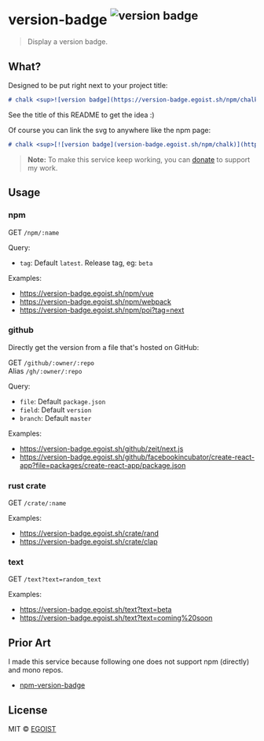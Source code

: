 # version-badge <sup>![version badge](https://version-badge.egoist.sh/github/egoist/version-badge)</sup>

> Display a version badge.

## What?

Designed to be put right next to your project title:

```markdown
# chalk <sup>![version badge](https://version-badge.egoist.sh/npm/chalk)</sup>
```

See the title of this README to get the idea :)

Of course you can link the svg to anywhere like the npm page:

```markdown
# chalk <sup>[![version badge](version-badge.egoist.sh/npm/chalk)](https://npmjs.com/package/chalk)</sup>
```

> **Note:** To make this service keep working, you can [donate](https://github.com/egoist/donate) to support my work.

## Usage

### npm

GET `/npm/:name`

Query:

- `tag`: Default `latest`. Release tag, eg: `beta`

Examples: 

- https://version-badge.egoist.sh/npm/vue
- https://version-badge.egoist.sh/npm/webpack
- https://version-badge.egoist.sh/npm/poi?tag=next

### github

Directly get the version from a file that's hosted on GitHub:

GET `/github/:owner/:repo`<br>
Alias `/gh/:owner/:repo`

Query:

- `file`: Default `package.json`
- `field`: Default `version`
- `branch`: Default `master`

Examples:

- https://version-badge.egoist.sh/github/zeit/next.js
- https://version-badge.egoist.sh/github/facebookincubator/create-react-app?file=packages/create-react-app/package.json

### rust crate

GET `/crate/:name`

Examples: 

- https://version-badge.egoist.sh/crate/rand
- https://version-badge.egoist.sh/crate/clap

### text

GET `/text?text=random_text`

Examples: 

- https://version-badge.egoist.sh/text?text=beta
- https://version-badge.egoist.sh/text?text=coming%20soon

## Prior Art

I made this service because following one does not support npm (directly) and mono repos.

- [npm-version-badge](https://github.com/teelaunch/npm-version-badge)

## License

MIT &copy; [EGOIST](github.com/EGOIST)
